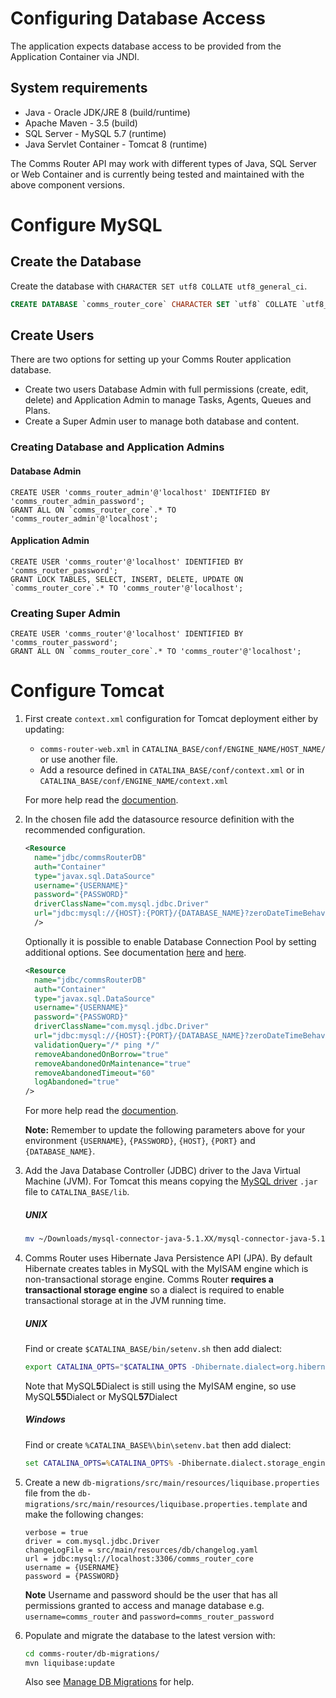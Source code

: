 # Configuring Database Access
The application expects database access to be provided from the Application Container via JNDI.

## System requirements
* Java - Oracle JDK/JRE 8 (build/runtime)
* Apache Maven - 3.5 (build)
* SQL Server - MySQL 5.7 (runtime)
* Java Servlet Container - Tomcat 8 (runtime)

The Comms Router API may work with different types of Java, SQL Server or Web Container and is currently being tested and maintained with the above component versions.

# Configure MySQL

## Create the Database
Create the database with `CHARACTER SET utf8 COLLATE utf8_general_ci`.

```sql
CREATE DATABASE `comms_router_core` CHARACTER SET `utf8` COLLATE `utf8_general_ci`;
```

## Create Users
There are two options for setting up your Comms Router application database.
* Create two users Database Admin with full permissions (create, edit, delete) and Application Admin to manage Tasks, Agents, Queues and Plans.
* Create a Super Admin user to manage both database and content.

### Creating Database and Application Admins
#### Database Admin
```mysql
CREATE USER 'comms_router_admin'@'localhost' IDENTIFIED BY 'comms_router_admin_password';
GRANT ALL ON `comms_router_core`.* TO 'comms_router_admin'@'localhost';
```
    
#### Application Admin
```mysql
CREATE USER 'comms_router'@'localhost' IDENTIFIED BY 'comms_router_password';
GRANT LOCK TABLES, SELECT, INSERT, DELETE, UPDATE ON `comms_router_core`.* TO 'comms_router'@'localhost';
```

### Creating Super Admin
```mysql
CREATE USER 'comms_router'@'localhost' IDENTIFIED BY 'comms_router_password';
GRANT ALL ON `comms_router_core`.* TO 'comms_router'@'localhost';
```

# Configure Tomcat

1. First create `context.xml` configuration for Tomcat deployment either by updating:
   
    * `comms-router-web.xml` in `CATALINA_BASE/conf/ENGINE_NAME/HOST_NAME/` or use another file.
    * Add a resource defined in `CATALINA_BASE/conf/context.xml` or in `CATALINA_BASE/conf/ENGINE_NAME/context.xml`

    For more help read the [documention][1].

2. In the chosen file add the datasource resource definition with the recommended configuration.

    ```xml
    <Resource
      name="jdbc/commsRouterDB"
      auth="Container"
      type="javax.sql.DataSource"
      username="{USERNAME}"
      password="{PASSWORD}"
      driverClassName="com.mysql.jdbc.Driver"
      url="jdbc:mysql://{HOST}:{PORT}/{DATABASE_NAME}?zeroDateTimeBehavior=convertToNull&amp;useLegacyDatetimeCode=false&amp;useJDBCCompliantTimezoneShift=false&amp;serverTimezone=UTC&amp;useUnicode=yes&amp;characterEncoding=UTF-8"
      />
    ```
 
    Optionally it is possible to enable Database Connection Pool by setting additional options. See documentation [here][4] and [here][5].

    ```xml
    <Resource
      name="jdbc/commsRouterDB"
      auth="Container"
      type="javax.sql.DataSource"
      username="{USERNAME}"
      password="{PASSWORD}"
      driverClassName="com.mysql.jdbc.Driver"
      url="jdbc:mysql://{HOST}:{PORT}/{DATABASE_NAME}?zeroDateTimeBehavior=convertToNull&amp;useLegacyDatetimeCode=false&amp;useJDBCCompliantTimezoneShift=false&amp;serverTimezone=UTC&amp;useUnicode=yes&amp;characterEncoding=UTF-8"
      validationQuery="/* ping */"
      removeAbandonedOnBorrow="true"
      removeAbandonedOnMaintenance="true"
      removeAbandonedTimeout="60"
      logAbandoned="true"
    />
    ```

    For more help read the [documention][2].

    **Note:** Remember to update the following parameters above for your environment `{USERNAME}`, `{PASSWORD}`, `{HOST}`, `{PORT}` and `{DATABASE_NAME}`.

3. Add the Java Database Controller (JDBC) driver to the Java Virtual Machine (JVM). For Tomcat this means copying the [MySQL driver][6] `.jar` file to `CATALINA_BASE/lib`.
    
    ##### UNIX
    ```bash
    mv ~/Downloads/mysql-connector-java-5.1.XX/mysql-connector-java-5.1.XX-bin.jar CATALINA_BASE/lib
    ```

4. Comms Router uses Hibernate Java Persistence API (JPA). By default Hibernate creates tables in MySQL with the MyISAM engine which is non-transactional storage engine. Comms Router **requires a transactional storage engine** so a dialect is required to enable transactional storage at in the JVM running time.
    
    ##### UNIX
    Find or create `$CATALINA_BASE/bin/setenv.sh` then add dialect:
    ```bash
    export CATALINA_OPTS="$CATALINA_OPTS -Dhibernate.dialect=org.hibernate.dialect.MySQL57Dialect"
    ```
    Note that MySQL**5**Dialect is still using the MyISAM engine, so use MySQL**55**Dialect or MySQL**57**Dialect

    ##### Windows
    Find or create `%CATALINA_BASE%\bin\setenv.bat` then add dialect:
    ```bat
    set CATALINA_OPTS=%CATALINA_OPTS% -Dhibernate.dialect.storage_engine=innodb
    ```

5. Create a new `db-migrations/src/main/resources/liquibase.properties` file from the `db-migrations/src/main/resources/liquibase.properties.template` and make the following changes:
    
    ```properties
    verbose = true
    driver = com.mysql.jdbc.Driver
    changeLogFile = src/main/resources/db/changelog.yaml
    url = jdbc:mysql://localhost:3306/comms_router_core
    username = {USERNAME}
    password = {PASSWORD}
    ```

    **Note** Username and password should be the user that has all permissions granted to access and manage database e.g. `username=comms_router` and `password=comms_router_password`
    
 6. Populate and migrate the database to the latest version with:

    ```bash
    cd comms-router/db-migrations/
    mvn liquibase:update
    ``` 

    Also see [Manage DB Migrations] for help.


[1]: 
https://tomcat.apache.org/tomcat-8.0-doc/config/context.html  
"Apache Tomcat 8 Configuration Reference"

[2]: 
https://tomcat.apache.org/tomcat-8.0-doc/jndi-datasource-examples-howto.html 
"JNDI Datasource HOW-TO"

[3]:
https://dev.mysql.com/doc/connector-j/5.1/en/connector-j-reference-configuration-properties.html
"Driver/Datasource Class Names, URL Syntax and Configuration Properties for Connector/J"

[4]: 
https://tomcat.apache.org/tomcat-8.0-doc/jndi-datasource-examples-howto.html#Database_Connection_Pool_(DBCP_2)_Configurations 
"Database Connection Pool (DBCP 2) Configurations"

[5]: 
http://commons.apache.org/proper/commons-dbcp/configuration.html 
"BasicDataSource Configuration Parameters"

[6]: 
https://dev.mysql.com/downloads/connector/j/5.1.html 
"MySQL Connector/J"

[Manage DB Migrations]:
ManageDBMigrations.md
"Manage DB Migrations"
